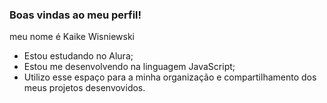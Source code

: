 ### Boas vindas ao meu perfil!

meu nome é Kaike Wisniewski

- Estou estudando no Alura;
- Estou me desenvolvendo na linguagem JavaScript;
- Utilizo esse espaço para a minha organização e compartilhamento dos meus projetos desenvovidos.
